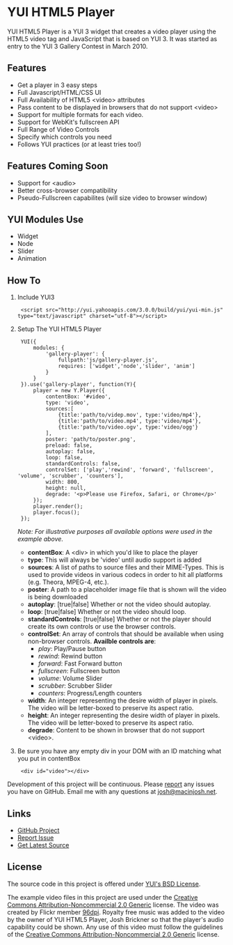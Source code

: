 YUI HTML5 Player
================

YUI HTML5 Player is a YUI 3 widget that creates a video player using the HTML5 video tag and JavaScript that is based on YUI 3. It was started as entry to the YUI 3 Gallery Contest in March 2010.

Features
--------

- Get a player in 3 easy steps
- Full Javascript/HTML/CSS UI
- Full Availability of HTML5 &lt;video&gt; attributes 
- Pass content to be displayed in browsers that do not support &lt;video&gt;
- Support for multiple formats for each video.
- Support for WebKit's fullscreen API
- Full Range of Video Controls
- Specify which controls you need
- Follows YUI practices (or at least tries too!)

Features Coming Soon
--------------------

- Support for &lt;audio&gt;
- Better cross-browser compatibility
- Pseudo-Fullscreen capabilites (will size video to browser window)

YUI Modules Use
---------------

- Widget
- Node
- Slider
- Animation

How To
------

1. Include YUI3
	
		<script src="http://yui.yahooapis.com/3.0.0/build/yui/yui-min.js" type="text/javascript" charset="utf-8"></script>

2. Setup The YUI HTML5 Player

		YUI({
			modules: {
				'gallery-player': {
					fullpath:'js/gallery-player.js',
					requires: ['widget','node','slider', 'anim']
				}
			}
		}).use('gallery-player', function(Y){
			player = new Y.Player({
				contentBox: '#video',
				type: 'video',
				sources:[
					{title:'path/to/videp.mov', type:'video/mp4'},
					{title:'path/to/video.mp4', type:'video/mp4'},
					{title:'path/to/video.ogv', type:'video/ogg'}
				],
				poster: 'path/to/poster.png',
				preload: false,
				autoplay: false,
				loop: false,
				standardControls: false,
				controlSet: ['play','rewind', 'forward', 'fullscreen', 'volume', 'scrubber', 'counters'],
				width: 800,
				height: null,
				degrade: '<p>Please use Firefox, Safari, or Chrome</p>'
			});
			player.render();
			player.focus();
		});

	_Note: For illustrative purposes all available options were used in the example above._
	
	- __contentBox__: A &lt;div&gt; in which you'd like to place the player
	- __type__: This will always be 'video' until audio support is added
	- __sources__: A list of paths to source files and their MIME-Types. This is used to provide videos in various codecs in order to hit all platforms (e.g. Theora, MPEG-4, etc.).
	- __poster__: A path to a placeholder image file that is shown will the video is being downloaded
	- __autoplay__: [true|false] Whether or not the video should autoplay.
	- __loop__: [true|false] Whether or not the video should loop.
	- __standardControls__: [true|false] Whether or not the player should create its own controls or use the browser controls.
	- __controlSet__: An array of controls that should be available when using non-browser controls. __Availble controls are__:
		- _play_: Play/Pause button
		- _rewind_: Rewind button 
		- _forward_: Fast Forward button
		- _fullscreen_: Fullscreen button
		- _volume_: Volume Slider
		- _scrubber_: Scrubber Slider
		- _counters_: Progress/Length counters 
	- __width__: An integer representing the desire width of player in pixels. The video will be letter-boxed to preserve its aspect ratio.
	- __height__: An integer representing the desire width of player in pixels. The video will be letter-boxed to preserve its aspect ratio.
	- __degrade__: Content to be shown in browser that do not support &lt;video&gt;.
3. Be sure you have any empty div in your DOM with an ID matching what you put in contentBox

		<div id="video"></div>

Development of this project will be continuous. Please [report](http://github.com/macinjosh/YUI-HTML5-Player/issues) any issues you have on GitHub. Email me with any questions at [josh@macinjosh.net](mailto:josh@macinjosh.net).

Links
-----

- [GitHub Project](http://github.com/macinjosh/YUI-HTML5-Player)
- [Report Issue](http://github.com/macinjosh/YUI-HTML5-Player/issues)
- [Get Latest Source](http://github.com/macinjosh/YUI-HTML5-Player.git)

License
-------

The source code in this project is offered under [YUI's BSD License](http://developer.yahoo.com/yui/license.html).


The example video files in this project are used under the [Creative Commons Attribution-Noncommercial 2.0 Generic](http://creativecommons.org/licenses/by-nc/2.0/) license. The video was created by Flickr member [96dpi](http://www.flickr.com/photos/96dpi/). Royalty free music was added to the video by the owner of YUI HTML5 Player, Josh Brickner so that the player's audio capability could be shown. Any use of this video must follow the guidelines of the [Creative Commons Attribution-Noncommercial 2.0 Generic](http://creativecommons.org/licenses/by-nc/2.0/) license.